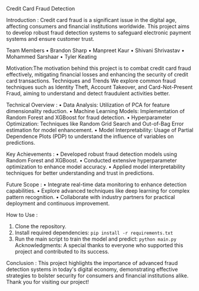 Credit Card Fraud Detection

Introduction : Credit card fraud is a significant issue in the digital age, affecting consumers and financial institutions worldwide. This project aims to develop robust fraud detection systems to safeguard electronic payment systems and ensure customer trust.

Team Members 
•	Brandon Sharp
•	Manpreet Kaur
•	Shivani Shrivastav
•	Mohammed Sarshaar
•	Tyler Keating

Motivation:The motivation behind this project is to combat credit card fraud effectively, mitigating financial losses and enhancing the security of credit card transactions.
Techniques and Trends
We explore common fraud techniques such as Identity Theft, Account Takeover, and Card-Not-Present Fraud, aiming to understand and detect fraudulent activities better.

Technical Overview :
•	Data Analysis: Utilization of PCA for feature dimensionality reduction.
•	Machine Learning Models: Implementation of Random Forest and XGBoost for fraud detection.
•	Hyperparameter Optimization: Techniques like Random Grid Search and Out-of-Bag Error estimation for model enhancement.
•	Model Interpretability: Usage of Partial Dependence Plots (PDP) to understand the influence of variables on predictions.

Key Achievements :
•	Developed robust fraud detection models using Random Forest and XGBoost.
•	Conducted extensive hyperparameter optimization to enhance model accuracy.
•	Applied model interpretability techniques for better understanding and trust in predictions.

Future Scope :
•	Integrate real-time data monitoring to enhance detection capabilities.
•	Explore advanced techniques like deep learning for complex pattern recognition.
•	Collaborate with industry partners for practical deployment and continuous improvement.

How to Use :
1. Clone the repository.
2. Install required dependencies: `pip install -r requirements.txt`
3. Run the main script to train the model and predict: `python main.py
   `
Acknowledgments:
A special thanks to everyone who supported this project and contributed to its success.

Conclusion :
This project highlights the importance of advanced fraud detection systems in today's digital economy, demonstrating effective strategies to bolster security for consumers and financial institutions alike.
Thank you for visiting our project!
